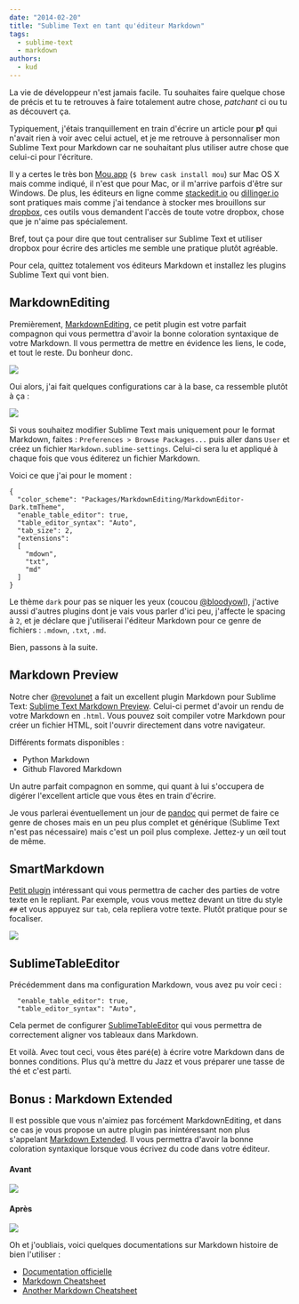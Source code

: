 ```yaml
---
date: "2014-02-20"
title: "Sublime Text en tant qu'éditeur Markdown"
tags:
  - sublime-text
  - markdown
authors:
  - kud
---
```


La vie de développeur n'est jamais facile. Tu souhaites faire quelque chose de
précis et tu te retrouves à faire totalement autre chose, _patchant_ ci ou tu as
découvert ça.

Typiquement, j'étais tranquillement en train d'écrire un article pour **p!** qui
n'avait rien à voir avec celui actuel, et je me retrouve à personnaliser mon
Sublime Text pour Markdown car ne souhaitant plus utiliser autre chose que
celui-ci pour l'écriture.

Il y a certes le très bon [Mou.app](http://mouapp.com/)
(`$ brew cask install mou`) sur Mac OS X mais comme indiqué, il n'est que pour
Mac, or il m'arrive parfois d'être sur Windows. De plus, les éditeurs en ligne
comme [stackedit.io](https://stackedit.io/) ou
[dillinger.io](http://dillinger.io/) sont pratiques mais comme j'ai tendance à
stocker mes brouillons sur [dropbox](https://db.tt/nTkiSUb), ces outils vous
demandent l'accès de toute votre dropbox, chose que je n'aime pas spécialement.

Bref, tout ça pour dire que tout centraliser sur Sublime Text et utiliser
dropbox pour écrire des articles me semble une pratique plutôt agréable.

Pour cela, quittez totalement vos éditeurs Markdown et installez les plugins
Sublime Text qui vont bien.

## MarkdownEditing

Premièrement, [MarkdownEditing](http://ttscoff.github.io/MarkdownEditing/), ce
petit plugin est votre parfait compagnon qui vous permettra d'avoir la bonne
coloration syntaxique de votre Markdown. Il vous permettra de mettre en évidence
les liens, le code, et tout le reste. Du bonheur donc.

![](preview-markdownediting.png)

Oui alors, j'ai fait quelques configurations car à la base, ca ressemble plutôt
à ça :

![](preview-markdownediting-light.png)

Si vous souhaitez modifier Sublime Text mais uniquement pour le format Markdown,
faites : `Preferences > Browse Packages...` puis aller dans `User` et créez un
fichier `Markdown.sublime-settings`. Celui-ci sera lu et appliqué à chaque fois
que vous éditerez un fichier Markdown.

Voici ce que j'ai pour le moment :

```
{
  "color_scheme": "Packages/MarkdownEditing/MarkdownEditor-Dark.tmTheme",
  "enable_table_editor": true,
  "table_editor_syntax": "Auto",
  "tab_size": 2,
  "extensions":
  [
    "mdown",
    "txt",
    "md"
  ]
}
```

Le thème `dark` pour pas se niquer les yeux (coucou
[@bloodyowl](https://twitter.com/bloodyowl)), j'active aussi d'autres plugins
dont je vais vous parler d'ici peu, j'affecte le spacing à `2`, et je déclare
que j'utiliserai l'éditeur Markdown pour ce genre de fichiers : `.mdown`,
`.txt`, `.md`.

Bien, passons à la suite.

## Markdown Preview

Notre cher [@revolunet](https://twitter.com/revolunet) a fait un excellent
plugin Markdown pour Sublime Text:
[Sublime Text Markdown Preview](https://github.com/revolunet/sublimetext-markdown-preview).
Celui-ci permet d'avoir un rendu de votre Markdown en `.html`. Vous pouvez soit
compiler votre Markdown pour créer un fichier HTML, soit l'ouvrir directement
dans votre navigateur.

Différents formats disponibles :

- Python Markdown
- Github Flavored Markdown

Un autre parfait compagnon en somme, qui quant à lui s'occupera de digérer
l'excellent article que vous êtes en train d'écrire.

Je vous parlerai éventuellement un jour de
[pandoc](http://johnmacfarlane.net/pandoc/) qui permet de faire ce genre de
choses mais en un peu plus complet et générique (Sublime Text n'est pas
nécessaire) mais c'est un poil plus complexe. Jettez-y un œil tout de même.

## SmartMarkdown

[Petit plugin](https://github.com/demon386/SmartMarkdown) intéressant qui vous
permettra de cacher des parties de votre texte en le repliant. Par exemple, vous
vous mettez devant un titre du style `##` et vous appuyez sur `tab`, cela
repliera votre texte. Plutôt pratique pour se focaliser.

![](preview-smartmarkdown.png)

## SublimeTableEditor

Précédemment dans ma configuration Markdown, vous avez pu voir ceci :

```
  "enable_table_editor": true,
  "table_editor_syntax": "Auto",
```

Cela permet de configurer
[SublimeTableEditor](https://github.com/vkocubinsky/SublimeTableEditor) qui vous
permettra de correctement aligner vos tableaux dans Markdown.

Et voilà. Avec tout ceci, vous êtes paré(e) à écrire votre Markdown dans de
bonnes conditions. Plus qu'à mettre du Jazz et vous préparer une tasse de thé et
c'est parti.

## Bonus : Markdown Extended

Il est possible que vous n'aimiez pas forcément MarkdownEditing, et dans ce cas
je vous propose un autre plugin pas inintéressant non plus s'appelant
[Markdown Extended](https://github.com/jonschlinkert/sublime-markdown-extended).
Il vous permettra d'avoir la bonne coloration syntaxique lorsque vous écrivez du
code dans votre éditeur.

#### Avant

![](preview-markdownextended-before.png)

#### Après

![](preview-markdownextended-after.png)

Oh et j'oubliais, voici quelques documentations sur Markdown histoire de bien
l'utiliser :

- [Documentation officielle](http://daringfireball.net/projects/markdown/syntax)
- [Markdown Cheatsheet](https://github.com/adam-p/markdown-here/wiki/Markdown-Cheatsheet)
- [Another Markdown Cheatsheet](http://warpedvisions.org/projects/markdown-cheat-sheet.md)
